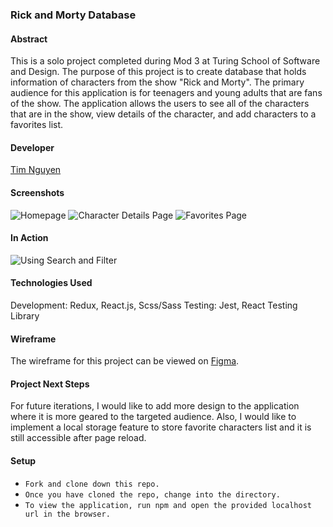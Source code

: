 ### Rick and Morty Database

#### Abstract
This is a solo project completed during Mod 3 at Turing School of Software and Design.  The purpose of this project is to create database that holds information of characters from the show "Rick and Morty". The primary audience for this application is for teenagers and young adults that are fans of the show.  The application allows the users to see all of the characters that are in the show, view details of the character, and add characters to a favorites list.

#### Developer

[Tim Nguyen](https://github.com/TimNguyen21)

#### Screenshots
![Homepage](https://user-images.githubusercontent.com/52939140/79808915-6c7aac80-832c-11ea-80a9-0e298e3bcae4.png)
![Character Details Page](https://user-images.githubusercontent.com/52939140/79808924-74d2e780-832c-11ea-91a8-bc8878b8ff13.png)
![Favorites Page](https://user-images.githubusercontent.com/52939140/79808940-7c928c00-832c-11ea-97ce-9323bb0411c4.png)

#### In Action
![Using Search and Filter](https://media.giphy.com/media/j3tGZ3MpCHaqbZdInC/giphy.gif)

#### Technologies Used
Development: Redux, React.js, Scss/Sass
Testing: Jest, React Testing Library

#### Wireframe
The wireframe for this project can be viewed on [Figma](https://www.figma.com/file/t0i74WSoa89O2kYeubiJsU/Rick-and-Morty?node-id=0%3A1).

#### Project Next Steps
For future iterations, I would like to add more design to the application where it is more geared to the targeted audience.  Also, I would like to implement a local storage feature to store favorite characters list and it is still accessible after page reload.

#### Setup
- `Fork and clone down this repo.`
- `Once you have cloned the repo, change into the directory.`
- `To view the application, run npm and open the provided localhost url in the browser.`
